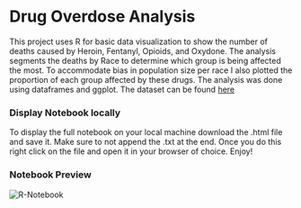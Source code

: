 # Drug Overdose Analysis
This project uses R for basic data visualization to show the number of deaths caused by Heroin, Fentanyl, Opioids, and Oxydone. The analysis segments the deaths by Race to determine which group is being affected the most. To accommodate bias in population size per race I also plotted the proportion of each group affected by these drugs. The analysis was done using dataframes and ggplot. The dataset can be found [here](https://catalog.data.gov/dataset/accidental-drug-related-deaths-january-2012-sept-2015)

### Display Notebook locally 
To display the full notebook on your local machine download the .html file and save it. Make sure to not append the .txt at the end. Once you do this right click on the file and open it in your browser of choice. Enjoy!


### Notebook Preview
![R-Notebook](https://user-images.githubusercontent.com/25419579/71899365-88fe2a80-3129-11ea-8fb0-bcf9e18b55a9.jpeg)

